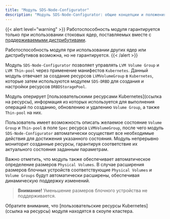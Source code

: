 ```yaml
---
title: "Модуль SDS-Node-Configurator"
description: "Модуль SDS-Node-Configurator: общие концепции и положения."
---
```

{{< alert level="warning" >}}
Работоспособность модуля гарантируется только при использовании стоковых ядер, поставляемых вместе с [поддерживаемыми дистрибутивами](https://deckhouse.ru/documentation/v1/supported_versions.html#linux).

Работоспособность модуля при использовании других ядер или дистрибутивов возможна, но не гарантируется.
{{< /alert >}}

Модуль `SDS-Node-Configurator` позволяет управлять `LVM Volume Group` и `LVM Thin-pool` через применение манифестов `Kubernetes`.
Данный модуль отвечает за создание ресурсов `LVMVolumeGroup` в `Kubernetes`, которые затем используются модулем `SDS-DRBD` для создания и настройки ресурсов `DRBDStoragePool`.

Модуль оперирует [пользовательскими ресурсами Kubernetes](ссылка на ресурсы), информация из которых используется для выполнения операций по созданию, обновлению и удалению `Volume Group`, а также `Thin-pool` на них.

Пользователь имеет возможность описать желаемое состояние `Volume Group` и `Thin-pool` в поле `Spec` ресурса `LVMVolumeGroup`, после чего модуль `SDS-Node-Configurator` автоматически осуществит все необходимые действия для достижения указанного состояния. Модуль непрерывно мониторит созданные ресурсы, гарантируя соответствие их актуального состояния заданным параметрам.

Важно отметить, что модуль также обеспечивает автоматическое определение размеров `Physical Volumes`. В случае расширения размеров блочных устройств соответствующие `Physical Volumes` и `Volume Groups` будут автоматически расширены, обеспечивая динамическую поддержку изменений.

> **Внимание!** Уменьшение размеров блочного устройства не поддерживается.

Обратите внимание, что [пользовательские ресурсы Kubernetes](ссылка на ресурсы) модуля находятся в скоупе кластера.
